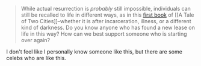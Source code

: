 > While actual resurrection is _probably_ still impossible, individuals can still be recalled to life in different ways, as in this [first book](https://etc.usf.edu/lit2go/22/a-tale-of-two-cities/108/book-the-first-recalled-to-lifechapter-1-the-period/) of [[A Tale of Two Cities]]–whether it is after incarceration, illness, or a different kind of darkness. Do you know anyone who has found a new lease on life in this way? How can we best support someone who is starting over again?

I don't feel like I personally know someone like this, but there are some celebs who are like this.